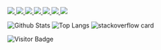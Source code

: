 

<!---
GrimBit1/GrimBit1 is a ✨ special ✨ repository because its `README.md` (this file) appears on your GitHub profile.
You can click the Preview link to take a look at your changes.
--->
<p align="left">  
<a href="https://github.com/grimbit1/">
 <img  src="https://readme-components.vercel.app/api?component=logo&fill=black&logo=react&animation=spin&svgfill=15d8fe"/>  
 </a>

 <a href="https://github.com/grimbit1/">
 <img  src="https://readme-components.vercel.app/api?component=logo&fill=black&logo=node.js&svgfill=659b60"/>
</a>

<a href="https://github.com/grimbit1/javascript">
<img  src="https://readme-components.vercel.app/api?component=logo&fill=black&logo=javascript&svgfill=f6df1c"/>
</a>
<a href="https://github.com/grimbit1/">
<img  src="https://readme-components.vercel.app/api?component=logo&fill=black&logo=CSS3&svgfill=028dd1"/>
</a>
<a href="https://github.com/grimbit1/">
<img  src="https://readme-components.vercel.app/api?component=logo&fill=black&logo=github"/>
</a>
 <a href="https://github.com/grimbit1/">
<img  src="https://readme-components.vercel.app/api?component=logo&fill=black&logo=go&svgfill=87CEEB"/>
</a>
 <a href="https://github.com/grimbit1/">
<img  src="https://readme-components.vercel.app/api?component=logo&fill=black&logo=postgresql&svgfill=6c99b3"/>
</a>
</p>

![Github Stats](https://github-readme-stats.vercel.app/api?username=grimbit1&count_private=true&show_icons=true&include_all_commits=true)
![Top Langs](https://github-readme-stats.vercel.app/api/top-langs/?username=grimbit1&hide=TeX&layout=compact)
![stackoverflow card](https://readme-components.vercel.app/api?component=stackoverflow&stackoverflowid=21695531&theme=dark)

![Visitor Badge](https://visitor-badge.laobi.icu/badge?page_id=grimbit1.grimbit1)

